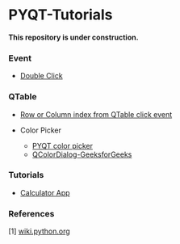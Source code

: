 # PYQT-Tutorials

**This repository is under construction.** 



### Event 
- [Double Click](https://stackoverflow.com/questions/4511908/connect-double-click-event-of-qlistview-with-method-in-pyqt4)


### QTable
- [Row or Column index from QTable click event](https://stackoverflow.com/questions/45159103/pyqt-qtableview-after-click-how-to-know-row-and-col)


- Color Picker 
  - [PYQT color picker](https://pythonspot.com/pyqt5-color-dialog/)
  - [QColorDialog-GeeksforGeeks](https://www.geeksforgeeks.org/pyqt5-qcolordialog/)

### Tutorials 
- [Calculator App](https://realpython.com/python-pyqt-gui-calculator/)




### References
[1] [wiki.python.org](https://wiki.python.org/moin/PyQt/Tutorials)
